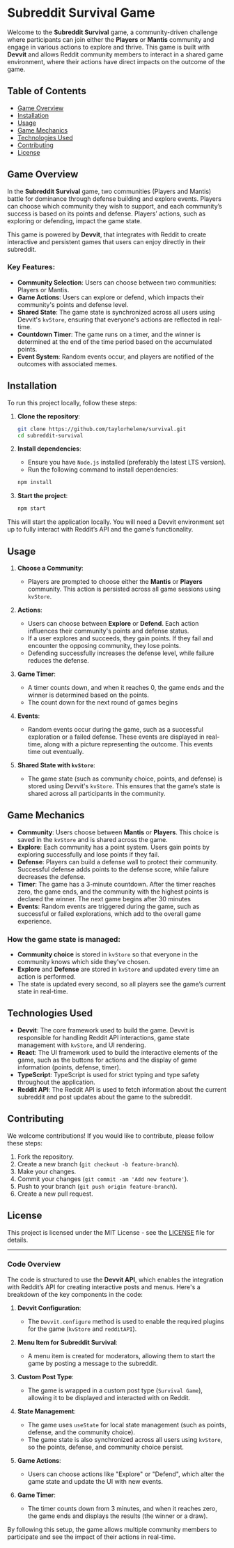 # Subreddit Survival Game

Welcome to the **Subreddit Survival** game, a community-driven challenge where participants can join either the **Players** or **Mantis** community and engage in various actions to explore and thrive. This game is built with **Devvit** and allows Reddit community members to interact in a shared game environment, where their actions have direct impacts on the outcome of the game.

## Table of Contents

- [Game Overview](#game-overview)
- [Installation](#installation)
- [Usage](#usage)
- [Game Mechanics](#game-mechanics)
- [Technologies Used](#technologies-used)
- [Contributing](#contributing)
- [License](#license)

## Game Overview

In the **Subreddit Survival** game, two communities (Players and Mantis) battle for dominance through defense building and explore events. Players can choose which community they wish to support, and each community’s success is based on its points and defense. Players’ actions, such as exploring or defending, impact the game state.

This game is powered by **Devvit**,  that integrates with Reddit to create interactive and persistent games that users can enjoy directly in their subreddit.

### Key Features:
- **Community Selection**: Users can choose between two communities: Players or Mantis.
- **Game Actions**: Users can explore or defend, which impacts their community's points and defense level.
- **Shared State**: The game state is synchronized across all users using Devvit's `kvStore`, ensuring that everyone's actions are reflected in real-time.
- **Countdown Timer**: The game runs on a timer, and the winner is determined at the end of the time period based on the accumulated points.
- **Event System**: Random events occur, and players are notified of the outcomes with associated memes.

## Installation

To run this project locally, follow these steps:

1. **Clone the repository**:
    ```bash
    git clone https://github.com/taylorhelene/survival.git
    cd subreddit-survival
    ```

2. **Install dependencies**:
    - Ensure you have `Node.js` installed (preferably the latest LTS version).
    - Run the following command to install dependencies:
    ```bash
    npm install
    ```

3. **Start the project**:
    ```bash
    npm start
    ```

This will start the application locally. You will need a Devvit environment set up to fully interact with Reddit’s API and the game’s functionality.

## Usage

1. **Choose a Community**:
   - Players are prompted to choose either the **Mantis** or **Players** community. This action is persisted across all game sessions using `kvStore`.

2. **Actions**:
   - Users can choose between **Explore** or **Defend**. Each action influences their community's points and defense status.
   - If a user explores and succeeds, they gain points. If they fail and encounter the opposing community, they lose points.
   - Defending successfully increases the defense level, while failure reduces the defense.

3. **Game Timer**:
   - A timer counts down, and when it reaches 0, the game ends and the winner is determined based on the points.
   - The count down for the next round of games begins

4. **Events**:
   - Random events occur during the game, such as a successful exploration or a failed defense. These events are displayed in real-time, along with a picture representing the outcome. This events time out eventually.

5. **Shared State with `kvStore`**:
   - The game state (such as community choice, points, and defense) is stored using Devvit's `kvStore`. This ensures that the game’s state is shared across all participants in the community.

## Game Mechanics

- **Community**: Users choose between **Mantis** or **Players**. This choice is saved in the `kvStore` and is shared across the game.
- **Explore**: Each community has a point system. Users gain points by exploring successfully and lose points if they fail.
- **Defense**: Players can build a defense wall to protect their community. Successful defense adds points to the defense score, while failure decreases the defense.
- **Timer**: The game has a 3-minute countdown. After the timer reaches zero, the game ends, and the community with the highest points is declared the winner. The next game begins after 30 minutes
- **Events**: Random events are triggered during the game, such as successful or failed explorations, which add to the overall game experience.

### How the game state is managed:
- **Community choice** is stored in `kvStore` so that everyone in the community knows which side they’ve chosen.
- **Explore** and **Defense** are stored in `kvStore` and updated every time an action is performed.
- The state is updated every second, so all players see the game’s current state in real-time.

## Technologies Used

- **Devvit**: The core framework used to build the game. Devvit is responsible for handling Reddit API interactions, game state management with `kvStore`, and UI rendering.
- **React**: The UI framework used to build the interactive elements of the game, such as the buttons for actions and the display of game information (points, defense, timer).
- **TypeScript**: TypeScript is used for strict typing and type safety throughout the application.
- **Reddit API**: The Reddit API is used to fetch information about the current subreddit and post updates about the game to the subreddit.

## Contributing

We welcome contributions! If you would like to contribute, please follow these steps:

1. Fork the repository.
2. Create a new branch (`git checkout -b feature-branch`).
3. Make your changes.
4. Commit your changes (`git commit -am 'Add new feature'`).
5. Push to your branch (`git push origin feature-branch`).
6. Create a new pull request.

## License

This project is licensed under the MIT License - see the [LICENSE](LICENSE) file for details.

---
### Code Overview

The code is structured to use the **Devvit API**, which enables the integration with Reddit’s API for creating interactive posts and menus. Here's a breakdown of the key components in the code:

1. **Devvit Configuration**: 
   - The `Devvit.configure` method is used to enable the required plugins for the game (`kvStore` and `redditAPI`).

2. **Menu Item for Subreddit Survival**:
   - A menu item is created for moderators, allowing them to start the game by posting a message to the subreddit.

3. **Custom Post Type**:
   - The game is wrapped in a custom post type (`Survival Game`), allowing it to be displayed and interacted with on Reddit.

4. **State Management**:
   - The game uses `useState` for local state management (such as points, defense, and the community choice).
   - The game state is also synchronized across all users using `kvStore`, so the points, defense, and community choice persist.

5. **Game Actions**:
   - Users can choose actions like "Explore" or "Defend", which alter the game state and update the UI with new events.

6. **Game Timer**:
   - The timer counts down from 3 minutes, and when it reaches zero, the game ends and displays the results (the winner or a draw).

By following this setup, the game allows multiple community members to participate and see the impact of their actions in real-time.


